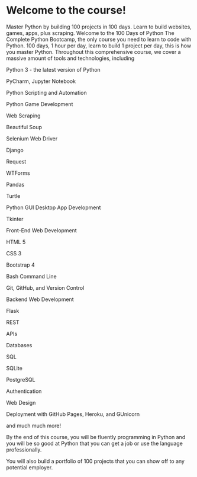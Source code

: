 # Welcome to the course!

Master Python by building 100 projects in 100 days. Learn to build websites, games, apps, plus scraping.
Welcome to the 100 Days of Python
The Complete Python Bootcamp, the only course you need to learn to code with Python. 100 days, 1 hour per day, learn to build 1 project per day, this is how you master Python.
Throughout this comprehensive course, we cover a massive amount of tools and technologies, including

Python 3 - the latest version of Python

PyCharm, Jupyter Notebook

Python Scripting and Automation

Python Game Development

Web Scraping

Beautiful Soup

Selenium Web Driver

Django

Request

WTForms

Pandas

Turtle

Python GUI Desktop App Development

Tkinter

Front-End Web Development

HTML 5

CSS 3

Bootstrap 4

Bash Command Line

Git, GitHub, and Version Control

Backend Web Development

Flask

REST

APIs

Databases

SQL

SQLite

PostgreSQL

Authentication

Web Design

Deployment with GitHub Pages, Heroku, and GUnicorn

and much much more!

By the end of this course, you will be fluently programming in Python and you will be so good at Python that you can get a job or use the language professionally.

You will also build a portfolio of 100 projects that you can show off to any potential employer.
